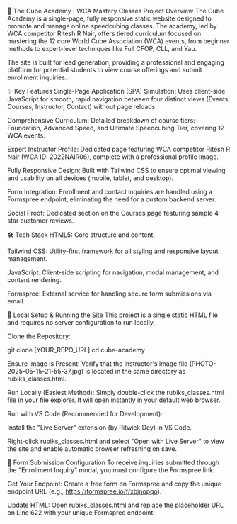 🧩 The Cube Academy | WCA Mastery Classes
Project Overview
The Cube Academy is a single-page, fully responsive static website designed to promote and manage online speedcubing classes. The academy, led by WCA competitor Ritesh R Nair, offers tiered curriculum focused on mastering the 12 core World Cube Association (WCA) events, from beginner methods to expert-level techniques like Full CFOP, CLL, and Yau.

The site is built for lead generation, providing a professional and engaging platform for potential students to view course offerings and submit enrollment inquiries.

✨ Key Features
Single-Page Application (SPA) Simulation: Uses client-side JavaScript for smooth, rapid navigation between four distinct views (Events, Courses, Instructor, Contact) without page reloads.

Comprehensive Curriculum: Detailed breakdown of course tiers: Foundation, Advanced Speed, and Ultimate Speedcubing Tier, covering 12 WCA events.

Expert Instructor Profile: Dedicated page featuring WCA competitor Ritesh R Nair (WCA ID: 2022NAIR06), complete with a professional profile image.

Fully Responsive Design: Built with Tailwind CSS to ensure optimal viewing and usability on all devices (mobile, tablet, and desktop).

Form Integration: Enrollment and contact inquiries are handled using a Formspree endpoint, eliminating the need for a custom backend server.

Social Proof: Dedicated section on the Courses page featuring sample 4-star customer reviews.

🛠 Tech Stack
HTML5: Core structure and content.

Tailwind CSS: Utility-first framework for all styling and responsive layout management.

JavaScript: Client-side scripting for navigation, modal management, and content rendering.

Formspree: External service for handling secure form submissions via email.

🚀 Local Setup & Running the Site
This project is a single static HTML file and requires no server configuration to run locally.

Clone the Repository:

git clone [YOUR_REPO_URL]
cd cube-academy

Ensure Image is Present:
Verify that the instructor's image file (PHOTO-2025-05-15-21-55-37.jpg) is located in the same directory as rubiks_classes.html.

Run Locally (Easiest Method):
Simply double-click the rubiks_classes.html file in your file explorer. It will open instantly in your default web browser.

Run with VS Code (Recommended for Development):

Install the "Live Server" extension (by Ritwick Dey) in VS Code.

Right-click rubiks_classes.html and select "Open with Live Server" to view the site and enable automatic browser refreshing on save.

📧 Form Submission Configuration
To receive inquiries submitted through the "Enrollment Inquiry" modal, you must configure the Formspree link:

Get Your Endpoint: Create a free form on Formspree and copy the unique endpoint URL (e.g., https://formspree.io/f/xbjnopqo).

Update HTML: Open rubiks_classes.html and replace the placeholder URL on Line 622 with your unique Formspree endpoint:

<form id="enrollment-form" action="YOUR_UNIQUE_FORMSPREE_URL_HERE" method="POST">
